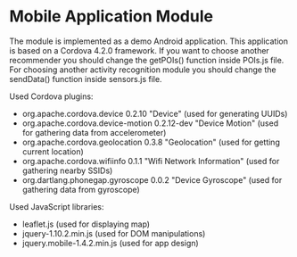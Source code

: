 Mobile Application Module
====================
The module is implemented as a demo Android application.
This application is based on a Cordova 4.2.0 framework. 
If you want to choose another recommender you should change the getPOIs() function inside POIs.js file. For choosing another activity recognition module you should change the sendData() function inside sensors.js file.

Used Cordova plugins:

  - org.apache.cordova.device 0.2.10 "Device" (used for generating UUIDs)
  - org.apache.cordova.device-motion 0.2.12-dev "Device Motion" (used for gathering data from accelerometer)
  - org.apache.cordova.geolocation 0.3.8 "Geolocation" (used for getting current location)
  - org.apache.cordova.wifiinfo 0.1.1 "Wifi Network Information" (used for gathering nearby SSIDs)
  - org.dartlang.phonegap.gyroscope 0.0.2 "Device Gyroscope" (used for gathering data from gyroscope)

Used JavaScript libraries:

  - leaflet.js (used for displaying map)
  - jquery-1.10.2.min.js (used for DOM manipulations)
  - jquery.mobile-1.4.2.min.js (used for app design)
